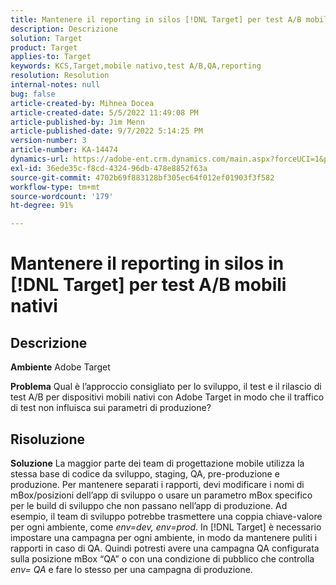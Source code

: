 ```yaml
---
title: Mantenere il reporting in silos [!DNL Target] per test A/B mobili nativi
description: Descrizione
solution: Target
product: Target
applies-to: Target
keywords: KCS,Target,mobile nativo,test A/B,QA,reporting
resolution: Resolution
internal-notes: null
bug: false
article-created-by: Mihnea Docea
article-created-date: 5/5/2022 11:49:08 PM
article-published-by: Jim Menn
article-published-date: 9/7/2022 5:14:25 PM
version-number: 3
article-number: KA-14474
dynamics-url: https://adobe-ent.crm.dynamics.com/main.aspx?forceUCI=1&pagetype=entityrecord&etn=knowledgearticle&id=5a7119f3-cdcc-ec11-a7b5-6045bd00dbbc
exl-id: 36ede35c-f8cd-4324-96db-478e8852f63a
source-git-commit: 4702b69f883128bf305ec64f012ef01903f3f582
workflow-type: tm+mt
source-wordcount: '179'
ht-degree: 91%

---
```


# Mantenere il reporting in silos in [!DNL Target] per test A/B mobili nativi

## Descrizione


<b>Ambiente</b>
Adobe Target

<b>Problema</b>
Qual è l’approccio consigliato per lo sviluppo, il test e il rilascio di test A/B per dispositivi mobili nativi con Adobe Target in modo che il traffico di test non influisca sui parametri di produzione?


## Risoluzione


<b>Soluzione</b>
La maggior parte dei team di progettazione mobile utilizza la stessa base di codice da sviluppo, staging, QA, pre-produzione e produzione.
Per mantenere separati i rapporti, devi modificare i nomi di mBox/posizioni dell’app di sviluppo o usare un parametro mBox specifico per le build di sviluppo che non passano nell’app di produzione.
Ad esempio, il team di sviluppo potrebbe trasmettere una coppia chiave-valore per ogni ambiente, come *env=dev, env=prod*.
In [!DNL Target] è necessario impostare una campagna per ogni ambiente, in modo da mantenere puliti i rapporti in caso di QA.
Quindi potresti avere una campagna QA configurata sulla posizione mBox “QA” o con una condizione di pubblico che controlla *env= QA* e fare lo stesso per una campagna di produzione.
